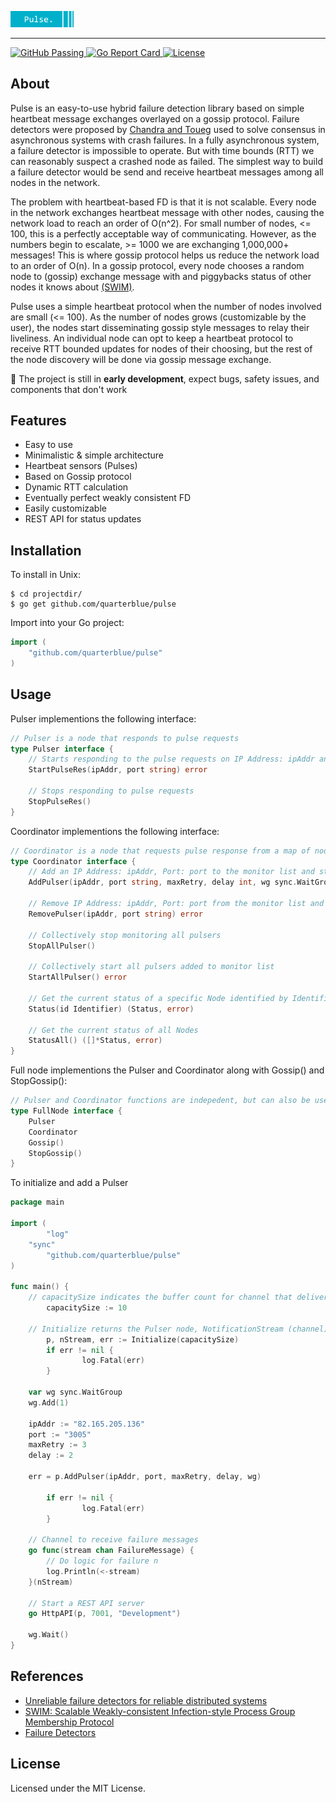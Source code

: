 
<p align="left">
        <img width="20%" src="https://raw.githubusercontent.com/quarterblue/pulse/main/static/pulselogo.png?token=ANKI23IIVVHEVMOXEEE4OYTBUP3DY" alt="Parsec logo">
</p>

---
<a href="https://github.com/quarterblue/pulse/actions/workflows/go.yml" target="_blank">
  <img src="https://github.com/quarterblue/pulse/actions/workflows/go.yml/badge.svg" alt="GitHub Passing">
</a>
<a href="https://goreportcard.com/report/github.com/quarterblue/pulse" target="_blank">
  <img src="https://img.shields.io/badge/go%20report-A+-brightgreen.svg?style=flat" alt="Go Report Card">
</a>
<a href="https://github.com/quarterblue/pulse/blob/main/LICENSE" target="_blank">
  <img src="https://img.shields.io/badge/license-MIT-blue.svg" alt="License">
</a>

## About

Pulse is an easy-to-use hybrid failure detection library based on simple heartbeat message exchanges overlayed on a gossip protocol. Failure detectors were proposed by <a href="https://dl.acm.org/doi/10.1145/226643.226647">Chandra and Toueg</a> used to solve consensus in asynchronous systems with crash failures. In a fully asynchronous system, a failure detector is impossible to operate. But with time bounds (RTT) we can reasonably suspect a crashed node as failed. The simplest way to build a failure detector would be send and receive heartbeat messages among all nodes in the network.

The problem with heartbeat-based FD is that it is not scalable. Every node in the network exchanges heartbeat message with other nodes, causing the network load to reach an order of O(n^2). For small number of nodes, <= 100, this is a perfectly acceptable way of communicating. However, as the numbers begin to escalate, >= 1000 we are exchanging 1,000,000+ messages! This is where gossip protocol helps us reduce the network load to an order of O(n). In a gossip protocol, every node chooses a random node to (gossip) exchange message with and piggybacks status of other nodes it knows about <a href="https://www.cs.cornell.edu/projects/Quicksilver/public_pdfs/SWIM.pdf">(SWIM)</a>. 

Pulse uses a simple heartbeat protocol when the number of nodes involved are small (<= 100). As the number of nodes grows (customizable by the user), the nodes start disseminating gossip style messages to relay their liveliness. An individual node can opt to keep a heartbeat protocol to receive RTT bounded updates for nodes of their choosing, but the rest of the node discovery will be done via gossip message exchange.

🚧 The project is still in <b>early development</b>, expect bugs, safety issues, and components that don't work

## Features

- Easy to use
- Minimalistic & simple architecture
- Heartbeat sensors (Pulses)
- Based on Gossip protocol
- Dynamic RTT calculation
- Eventually perfect weakly consistent FD
- Easily customizable
- REST API for status updates


## Installation

To install in Unix:

```shell
$ cd projectdir/
$ go get github.com/quarterblue/pulse
```

Import into your Go project:

```go
import (
  	"github.com/quarterblue/pulse"
)
```


## Usage

Pulser implementions the following interface:

```go
// Pulser is a node that responds to pulse requests
type Pulser interface {
	// Starts responding to the pulse requests on IP Address: ipAddr and Port: port
	StartPulseRes(ipAddr, port string) error

	// Stops responding to pulse requests
	StopPulseRes()
}
```

Coordinator implementions the following interface:

```go
// Coordinator is a node that requests pulse response from a map of nodes
type Coordinator interface {
	// Add an IP Address: ipAddr, Port: port to the monitor list and start asking for pulses
	AddPulser(ipAddr, port string, maxRetry, delay int, wg sync.WaitGroup) error

	// Remove IP Address: ipAddr, Port: port from the monitor list and stop asking for pulses
	RemovePulser(ipAddr, port string) error

	// Collectively stop monitoring all pulsers
	StopAllPulser()

	// Collectively start all pulsers added to monitor list
	StartAllPulser() error

	// Get the current status of a specific Node identified by Identifier
	Status(id Identifier) (Status, error)

	// Get the current status of all Nodes
	StatusAll() ([]*Status, error)
}
```

Full node implementions the Pulser and Coordinator along with Gossip() and StopGossip():

```go
// Pulser and Coordinator functions are indepedent, but can also be used together as a Full node
type FullNode interface {
	Pulser
	Coordinator
	Gossip()
	StopGossip()
}
```

To initialize and add a Pulser

```go
package main

import (
        "log"
	"sync"
        "github.com/quarterblue/pulse"
)

func main() {
	// capacitySize indicates the buffer count for channel that delivers the notification for failed nodes
        capacitySize := 10
	
	// Initialize returns the Pulser node, NotificationStream (channel) and err
        p, nStream, err := Initialize(capacitySize)
        if err != nil {
                log.Fatal(err)
        }
	
	var wg sync.WaitGroup
	wg.Add(1)
	
	ipAddr := "82.165.205.136"
	port := "3005"
	maxRetry := 3
	delay := 2
	
	err = p.AddPulser(ipAddr, port, maxRetry, delay, wg)
        
        if err != nil {
                log.Fatal(err)
        }
	
	// Channel to receive failure messages
	go func(stream chan FailureMessage) {
		// Do logic for failure n
		log.Println(<-stream)
	}(nStream)
	
	// Start a REST API server
	go HttpAPI(p, 7001, "Development")
	
	wg.Wait()
}
```

## References

- <a href="https://dl.acm.org/doi/10.1145/226643.226647">Unreliable failure detectors for reliable distributed systems</a>
- <a href="https://www.cs.cornell.edu/projects/Quicksilver/public_pdfs/SWIM.pdf">SWIM: Scalable Weakly-consistent Infection-style Process Group Membership Protocol</a>
- <a href="https://www.cs.yale.edu/homes/aspnes/pinewiki/FailureDetectors.html">Failure Detectors</a>


## License

Licensed under the MIT License.
